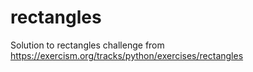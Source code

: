# rectangles
Solution to rectangles challenge from https://exercism.org/tracks/python/exercises/rectangles
